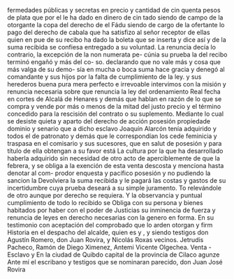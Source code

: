 fermedades públicas y secretas en precio y cantidad de cin
quenta pesos de plata que por el le ha dado en dinero de cin
tado siendo de campo de la otorgante la copa del derecho de el
Fádu siendo de cargo de la ofertante lo pago del derecho de cabala que ha satisfizo al señor receptor de ellas quien en pue de su recibo ha dado la boleta que se inserta y dice así y de la suma recibida se confiesa entregado a su voluntad.
La renuncia decía lo contrario, la excepción de la non numerata pe- cúnia su prueba la del recibo terminó engañó y más del co- so. declarando que no vale más y cosa que más valga de su demo- sía en mucha o boca suma hace gracia y denegó al comandante y sus hijos por la falta de cumplimiento de la ley.
y sus herederos buena pura mera perfecto e irrevoable
intervimos con la misión y renuncia necesaria sobre
que renuncia la ley del ordenamiento Real fecha en cortes de Alcalá de Henares y demás que hablan en razón de lo que
se compra y vende por más o menos de la mitad del justo precio y el término concedido para la rescisión del contrato o su suplemento. Mediante lo cual se desiste quieta y aparto del derecho de acción posesión propiedade dominio y senario que
a dicho esclavo Joaquín Alarcón tenía adquirido y todos
el de patronato y demás que le correspondían los cede
feminicia y traspasa en el comisario y sus sucesores, que en
salut de posesión y para título de ella obtengan a su favor está
La cultura por la que ha desarrollado haberla adquirido sin necesidad de otro acto de aperciblemente de que la febrera, y se obliga a la exención de esta venta descosta y menciona hasta denotar al com- prodor enquesta y pacífico posesión y no pudiendo la sancion la
Devolviera la suma recibida y le pagará las costas y gastos de su incertidumbre cuya prueba deseará a su simple juramento. To relevándole de otro aunque por derecho se requiera. Y la observancia y puntual cumplimiento de todo lo recibido se
Obliga con su persona y bienes habitados por haber con el poder de Justicias su inminencia de fuerza y renuncia de leyes en derecho necesarias con la genero en forma. En su testimonio con aceptación del comprobado que lo arden otorgan y firm
Historia en el despacho del alcalde, quien es y , y siendo testigos don Agustín Romero, don Juan Rovira, y Nicolás Roxas vecinos. Jetrudis Pacheco, Ramón de Diego Ximenez, Antemi Vicente Olgechea.
Venta - Esclavo
y En la ciudad de Quibdo
capital de la provincia de Cilaco
agunze
Ante mí el escribano y testigos que se nominaran parecido, don Juan José Rovira